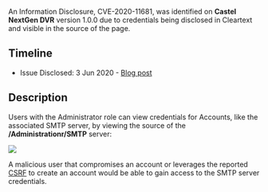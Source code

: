 An Information Disclosure, CVE-2020-11681, was identified on **Castel NextGen DVR** version 1.0.0 due to credentials being disclosed in Cleartext and visible in the source of the page.

## Timeline

* Issue Disclosed: 3 Jun 2020 - [Blog post](https://www.securitymetrics.com/blog/attackers-known-unknown-authorization-bypass)

## Description

Users with the Administrator role can view credentials for Accounts,
like the associated SMTP server, by viewing the source of the
**/Administrationr/SMTP** server:

![](source.png)

A malicious user that compromises an account or leverages the reported
[CSRF](../CVE-2020-11680/README.md) to create an account would be able
to gain access to the SMTP server credentials.
